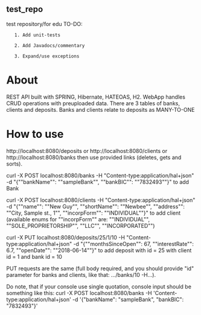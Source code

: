 ## test_repo
test repository/for edu
TO-DO: 
        
       1. Add unit-tests 

       2. Add Javadocs/commentary 
       
       3. Expand/use exceptions
# About
REST API built with SPRING, Hibernate, HATEOAS, H2.
WebApp handles CRUD operations with preuploaded data.
There are 3 tables of banks, clients and deposits. Banks and clients relate to deposits as MANY-TO-ONE

# How to use

http://localhost:8080/deposits or http://localhost:8080/clients or http://localhost:8080/banks then use provided links (deletes, gets and sorts).

curl -X POST localhost:8080/banks -H "Content-type:application/hal+json" -d "{""bankName"": ""sampleBank"", ""bankBIC"": ""7832493""}" to add Bank

curl -X POST localhost:8080/clients -H "Content-type:application/hal+json" -d "{""name"": ""New Guy"", ""shortName"": ""Newbee"", ""address"": ""City, Sample st., 1"", ""incorpForm"": ""INDIVIDUAL""}" to add client (available enums for ""incorpForm"" are: ""INDIVIDUAL"", ""SOLE_PROPRIETORSHIP"", ""LLC"", ""INCORPORATED"") 

curl -X PUT localhost:8080/deposits/25/1/10 -H "Content-type:application/hal+json" -d "{""monthsSinceOpen"": 67, ""interestRate"": 6.7, ""openDate"": ""2018-06-14""}" to add deposit with id = 25 with client id = 1 and bank id = 10

PUT requests are the same (full body required, and you should provide "id" parameter for banks and clients, like that: .../banks/10 -H...).

Do note, that if your console use single quotation, console input should be something like this: curl -X POST localhost:8080/banks -H 'Content-type:application/hal+json' -d '{"bankName": "sampleBank", "bankBIC": "7832493"}'

